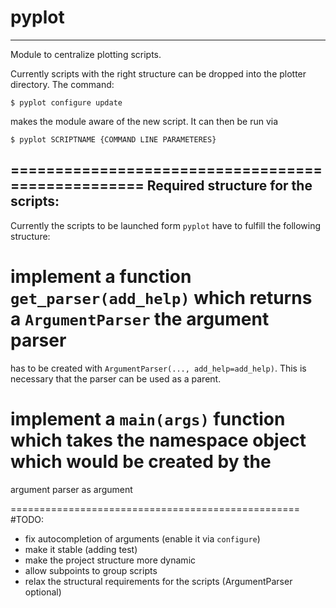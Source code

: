 # pyplot
-------------------------
Module to centralize plotting scripts.

Currently scripts with the right structure can be dropped into the plotter directory.
The command:

    $ pyplot configure update

makes the module aware of the new script.
It can then be run via

    $ pyplot SCRIPTNAME {COMMAND LINE PARAMETERES}

==================================================
Required structure for the scripts:
-------------------------
Currently the scripts to be launched form `pyplot` have to fulfill the following structure:

 # implement a function `get_parser(add_help)` which returns a `ArgumentParser` the argument parser 
   has to be created with `ArgumentParser(..., add_help=add_help)`. This is necessary that the parser 
   can be used as a parent.
 # implement a `main(args)` function which takes the namespace object which would be created by the 
   argument parser as argument

==================================================
#TODO:

 - fix autocompletion of arguments (enable it via `configure`)
 - make it stable (adding test)
 - make the project structure more dynamic
 - allow subpoints to group scripts
 - relax the structural requirements for the scripts (ArgumentParser optional)

